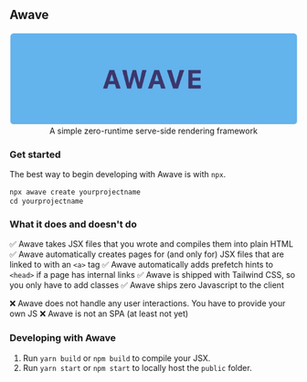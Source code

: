 ## Awave

<div align="center"><img src="assets/awave.png" alt="awavelogo"/></div>

<div align="center">A simple zero-runtime serve-side rendering framework</div>

### Get started

The best way to begin developing with Awave is with `npx`.

```
npx awave create yourprojectname
cd yourprojectname
```

### What it does and doesn't do

:white_check_mark: Awave takes JSX files that you wrote and compiles them into plain HTML
:white_check_mark: Awave automatically creates pages for (and only for) JSX files that are linked to with an `<a>` tag
:white_check_mark: Awave automatically adds prefetch hints to `<head>` if a page has internal links
:white_check_mark: Awave is shipped with Tailwind CSS, so you only have to add classes
:white_check_mark: Awave ships zero Javascript to the client

:x: Awave does not handle any user interactions. You have to provide your own JS
:x: Awave is not an SPA (at least not yet)

### Developing with Awave

1. Run `yarn build` or `npm build` to compile your JSX.
2. Run `yarn start` or `npm start` to locally host the `public` folder.
